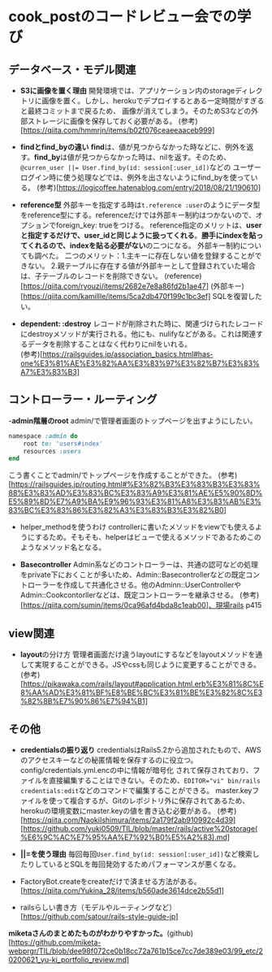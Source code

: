 # cook_postのコードレビュー会での学び

## データベース・モデル関連

- **S3に画像を置く理由**
開発環境では、アプリケーション内のstorageディレクトリに画像を置く。しかし、herokuでデプロイするとある一定時間がすぎると最終コミットまで戻るため、
画像が消えてしまう。そのためS3などの外部ストレージに画像を保存しておく必要がある。
(参考)[https://qiita.com/hmmrjn/items/b02f076ceaeeaaceb999]

- **findとfind_byの違い**
**find**は、値が見つからなかった時などに、例外を返す。**find_by**は値が見つからなかった時は、nilを返す。そのため、```@curren_user ||= User.find_by(id: session[:user_id])```などの
ユーザーログイン時に使う処理などでは、例外を出さないようにfind_byを使っている。
(参考)[https://logicoffee.hatenablog.com/entry/2018/08/21/190610]

- **reference型**
外部キーを指定する時は```t.reference :user```のようにデータ型をreference型にする。referenceだけでは外部キー制約はつかないので、オプションでforeign_key: trueをつける。
reference指定のメリットは、**userと指定するだけで、user_idと同じように扱ってくれる**。**勝手にindexを貼ってくれるので、indexを貼る必要がない**の二つになる。
外部キー制約についても調べた。
二つのメリット：1.主キーに存在しない値を登録することができない。 2.親テーブルに存在する値が外部キーとして登録されていた場合は、子テーブルのレコードを削除できない。
(reference)[https://qiita.com/ryouzi/items/2682e7e8a86fd2b1ae47] (外部キー)[https://qiita.com/kamillle/items/5ca2db470f199c1bc3ef] SQLを復習したい。

- **dependent: :destroy**
レコードが削除された時に、関連づけられたレコードにdestroyメソッドが実行される。他にも、nulifyなどがある。これは関連するデータを削除することはなく代わりにnilをいれる。  
(参考)[https://railsguides.jp/association_basics.html#has-one%E3%81%AE%E3%82%AA%E3%83%97%E3%82%B7%E3%83%A7%E3%83%B3]


## コントローラー・ルーティング

-**admin階層のroot**
admin/で管理者画面のトップページを出すようにしたい。
```rb
namespace :admin do
    root to: 'users#index'
    resources :users
end
```
こう書くことでadmin/でトップページを作成することができた。
(参考)[https://railsguides.jp/routing.html#%E3%82%B3%E3%83%B3%E3%83%88%E3%83%AD%E3%83%BC%E3%83%A9%E3%81%AE%E5%90%8D%E5%89%8D%E7%A9%BA%E9%96%93%E3%81%A8%E3%83%AB%E3%83%BC%E3%83%86%E3%82%A3%E3%83%B3%E3%82%B0]


- helper_methodを使うわけ
controllerに書いたメソッドをviewでも使えるようにするため。そもそも、helperはビューで使えるメソッドであるためこのようなメソッド名となる。

- **Basecontroller**
Admin系などのコントローラーは、共通の認可などの処理をprivate下におくことが多いため、Admin::Basecontrollerなどの既定コントローラーを作成して共通化させる。他のAdminn::UserControllerや
Admin::Cookcontorllerなどは、既定コントローラーを継承させる。
(参考)[https://qiita.com/sumin/items/0ca96afd4bda8c1eab00]、現場rails p415

## view関連

- **layout**の分け方
管理者画面だけ違うlayoutにするなどをlayoutメソッドを通して実現することができる。JSやcssも同じように変更することができる。
(参考)[https://pikawaka.com/rails/layout#application.html.erb%E3%81%8C%E8%AA%AD%E3%81%BF%E8%BE%BC%E3%81%BE%E3%82%8C%E3%82%8B%E7%90%86%E7%94%B1]

## その他
- **credentialsの振り返り**
credentialsはRails5.2から追加されたもので、AWSのアクセスキーなどの秘匿情報を保存するのに役立つ。config/credentials.yml.encの中に情報が暗号化
されて保存されており、ファイルを直接編集することはできない。そのため、```EDITOR="vi" bin/rails credentials:edit```などのコマンドで編集することができる。
master.keyファイルを使って複合するが、Gitのレポジトリ外に保存されてあるため、herokuの環境変数にmaster.keyの値を書き込む必要がある。
(参考)[https://qiita.com/NaokiIshimura/items/2a179f2ab910992c4d39][https://github.com/yuki0509/TIL/blob/master/rails/active%20storage(%E6%9C%AC%E7%95%AA%E7%92%B0%E5%A2%83).md]

- **||=を使う理由**
毎回毎回```User.find_by(id: session[:user_id])```など検索したりしているとSQLを毎回発効するためパフォーマンスが悪くなる。

- FactoryBot.createをcreateだけで済ませる方法がある。
[https://qiita.com/Yukina_28/items/b560ade3614dce2b55d1]

- railsらしい書き方（モデルやルーティングなど）
[https://github.com/satour/rails-style-guide-jp]

**miketaさんのまとめたものがわかりやすかった。**(github)[https://github.com/miketa-webprgr/TIL/blob/dee98f072ce0b18cc72a761b15ce7cc7de389e03/99_etc/20200621_yu-ki_portfolio_review.md]
